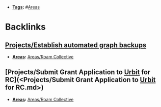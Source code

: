 - **[Tags](<../Tags.md>):** #[Areas](<../Areas.md>)

# Backlinks
## [Projects/Establish automated graph backups](<Projects/Establish automated graph backups.md>)
- **[Areas](<../Areas.md>):** [Areas/Roam Collective](<../Areas/Roam Collective.md>)

## [Projects/Submit Grant Application to [Urbit](<../Urbit.md>) for RC](<Projects/Submit Grant Application to [Urbit](<../Urbit.md>) for RC.md>)
- **[Areas](<../Areas.md>):** [Areas/Roam Collective](<../Areas/Roam Collective.md>)

